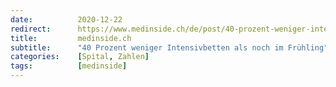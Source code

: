 ```yaml
---
date:          2020-12-22
redirect:      https://www.medinside.ch/de/post/40-prozent-weniger-intensivbetten-als-noch-im-fruehling
title:         medinside.ch
subtitle:      "40 Prozent weniger Intensivbetten als noch im Frühling"
categories:    [Spital, Zahlen]
tags:          [medinside]
---
```

